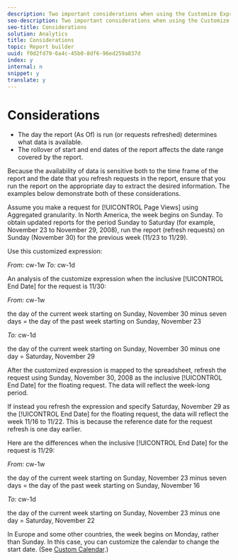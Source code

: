 ```yaml
---
description: Two important considerations when using the Customize Expression to set the date range 
seo-description: Two important considerations when using the Customize Expression to set the date range 
seo-title: Considerations
solution: Analytics
title: Considerations
topic: Report builder
uuid: f0d2fd79-6a4c-45b0-8df6-96ed259a837d
index: y
internal: n
snippet: y
translate: y
---
```


# Considerations


* The day the report (As Of) is run (or requests refreshed) determines what data is available.
* The rollover of start and end dates of the report affects the date range covered by the report.


Because the availability of data is sensitive both to the time frame of the report and the date that you refresh requests in the report, ensure that you run the report on the appropriate day to extract the desired information. The examples below demonstrate both of these considerations. 

Assume you make a request for [!UICONTROL  Page Views] using Aggregated granularity. In North America, the week begins on Sunday. To obtain updated reports for the period Sunday to Saturday (for example, November 23 to November 29, 2008), run the report (refresh requests) on Sunday (November 30) for the previous week (11/23 to 11/29). 

Use this customized expression: 

*From:* cw-1w *To:* cw-1d 

An analysis of the customize expression when the inclusive [!UICONTROL  End Date] for the request is 11/30: 

*From:* cw-1w 

the day of the current week starting on Sunday, November 30 minus seven days = the day of the past week starting on Sunday, November 23 

*To:* cw-1d 

the day of the current week starting on Sunday, November 30 minus one day = Saturday, November 29 

After the customized expression is mapped to the spreadsheet, refresh the request using Sunday, November 30, 2008 as the inclusive [!UICONTROL  End Date] for the floating request. The data will reflect the week-long period. 

If instead you refresh the expression and specify Saturday, November 29 as the [!UICONTROL  End Date] for the floating request, the data will reflect the week 11/16 to 11/22. This is because the reference date for the request refresh is one day earlier. 

Here are the differences when the inclusive [!UICONTROL  End Date] for the request is 11/29: 

*From:* cw-1w 

the day of the current week starting on Sunday, November 23 minus seven days = the day of the past week starting on Sunday, November 16 

*To:* cw-1d 

the day of the current week starting on Sunday, November 23 minus one day = Saturday, November 22 

In Europe and some other countries, the week begins on Monday, rather than Sunday. In this case, you can customize the calendar to change the start date. (See [ Custom Calendar](../../../../report_builder_bucket/data_requests/configuring_report_dates/custom_calendar.md#concept_4342A844600048759EEDABD164AC3F5A).) 
